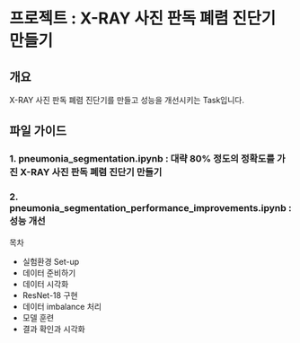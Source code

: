 # 프로젝트 : X-RAY 사진 판독 폐렴 진단기 만들기  

## 개요  
X-RAY 사진 판독 폐렴 진단기를 만들고 성능을 개선시키는 Task입니다.  

## 파일 가이드
### 1. pneumonia_segmentation.ipynb : 대략 80% 정도의 정확도를 가진 X-RAY 사진 판독 폐렴 진단기 만들기
### 2. pneumonia_segmentation_performance_improvements.ipynb : 성능 개선   
목차
- 실험환경 Set-up
- 데이터 준비하기
- 데이터 시각화
- ResNet-18 구현
- 데이터 imbalance 처리
- 모델 훈련
- 결과 확인과 시각화
